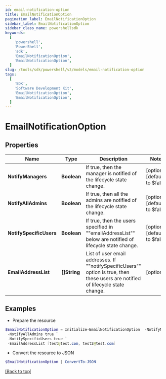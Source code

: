 ```yaml
---
id: email-notification-option
title: EmailNotificationOption
pagination_label: EmailNotificationOption
sidebar_label: EmailNotificationOption
sidebar_class_name: powershellsdk
keywords:
  [
    'powershell',
    'PowerShell',
    'sdk',
    'EmailNotificationOption',
    'EmailNotificationOption',
  ]
slug: /tools/sdk/powershell/v3/models/email-notification-option
tags:
  [
    'SDK',
    'Software Development Kit',
    'EmailNotificationOption',
    'EmailNotificationOption',
  ]
---
```


# EmailNotificationOption

## Properties

| Name | Type | Description | Notes |
| --- | --- | --- | --- |
| **NotifyManagers** | **Boolean** | If true, then the manager is notified of the lifecycle state change. | [optional] [default to $false] |
| **NotifyAllAdmins** | **Boolean** | If true, then all the admins are notified of the lifecycle state change. | [optional] [default to $false] |
| **NotifySpecificUsers** | **Boolean** | If true, then the users specified in ""emailAddressList"" below are notified of lifecycle state change. | [optional] [default to $false] |
| **EmailAddressList** | **[]String** | List of user email addresses. If ""notifySpecificUsers"" option is true, then these users are notified of lifecycle state change. | [optional] |

## Examples

- Prepare the resource

```powershell
$EmailNotificationOption = Initialize-EmailNotificationOption  -NotifyManagers true `
 -NotifyAllAdmins true `
 -NotifySpecificUsers true `
 -EmailAddressList [test@test.com, test2@test.com]
```

- Convert the resource to JSON

```powershell
$EmailNotificationOption | ConvertTo-JSON
```

[[Back to top]](#)
